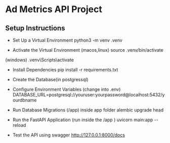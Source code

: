 # Ad Metrics API Project



## Setup Instructions

- Set Up a Virtual Environment
python3 -m venv .venv

- Activate the Virtual Environment
(macos,linux)
source .venv/bin/activate

(windows)
.venv\Scripts\activate

- Install Dependencies
pip install -r requirements.txt

- Create the Database(in postgressql)


- Configure Environment Variables (change into .env)
DATABASE_URL=postgresql://youruser:yourpassword@localhost:5432/yourdbname

- Run Database Migrations (/app) inside app folder
alembic upgrade head

- Run the FastAPI Application (run inside the /app )
uvicorn main:app --reload

- Test the API using swagger 
http://127.0.0.1:8000/docs